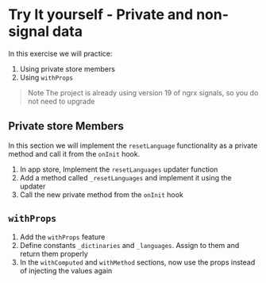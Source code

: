 # Try It yourself - Private and non-signal data
In this exercise we will practice:
1. Using private store members
2. Using `withProps`

>Note The project is already using version 19 of ngrx signals, so you do not need to upgrade

## Private store Members
In this section we will implement the `resetLanguage` functionality as a private method and call it from the `onInit` hook.

1. In app store, Implement the `resetLanguages` updater function
2. Add a method called `_resetLanguages` and implement it using the updater
3. Call the new private method from the `onInit` hook

## `withProps`
1. Add the `withProps` feature
2. Define constants `_dictinaries` and `_languages`. Assign to them and return them properly
3. In the `withComputed` and `withMethod` sections, now use the props instead of injecting the values again
